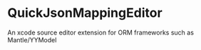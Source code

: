 # QuickJsonMappingEditor
An xcode source editor extension for ORM frameworks such as Mantle/YYModel
